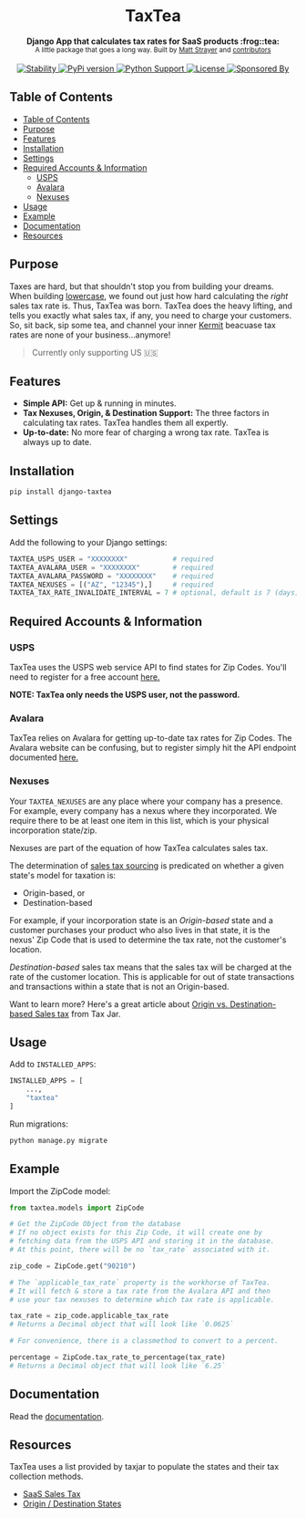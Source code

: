 <h1 align="center">TaxTea</h1>

<div align="center">
  <strong>Django App that calculates tax rates for SaaS products :frog::tea:</strong>

</div>

<div align="center">
  <sub>A little package that goes a long way. Built by
  <a href="https://twitter.com/matt_strayer">Matt Strayer</a> and
  <a href="https://github.com/lowercase-app/django-taxtea/graphs/contributors">
    contributors
  </a>
  </sub>
</div>

<br />

<div align="center">
  <!-- Stability -->
  <a href="https://pypi.python.org/pypi/django-taxtea/">
    <img src="https://img.shields.io/pypi/status/django-taxtea.svg?style=flat-square"
      alt="Stability" />
  </a>
  <!-- Version -->
  <a href="https://pypi.python.org/pypi/django-taxtea/">
    <img src="https://img.shields.io/pypi/v/django-taxtea.svg?style=flat-square"
      alt="PyPi version" />
  </a>

  <!-- Python Support -->
  <a href="https://pypi.python.org/pypi/django-taxtea/">
    <img src="https://img.shields.io/pypi/pyversions/django-taxtea.svg?style=flat-square"
      alt="Python Support" />
  </a>
  <!-- License -->
  <a href="https://pypi.python.org/pypi/django-taxtea/">
    <img src="https://img.shields.io/pypi/l/django-taxtea.svg?style=flat-square"
      alt="License" />
  </a>
  <!-- Sponsored -->
  <a href="https://www.lowercase.app/">
    <img src="https://img.shields.io/badge/Sponsored_By-lowercase-a463f2.svg?style=flat-square"
      alt="Sponsored By" />
  </a>
</div>

## Table of Contents

- [Table of Contents](#table-of-contents)
- [Purpose](#purpose)
- [Features](#features)
- [Installation](#installation)
- [Settings](#settings)
- [Required Accounts & Information](#required-accounts--information)
  - [USPS](#usps)
  - [Avalara](#avalara)
  - [Nexuses](#nexuses)
- [Usage](#usage)
- [Example](#example)
- [Documentation](#documentation)
- [Resources](#resources)

## Purpose

Taxes are hard, but that shouldn't stop you from building your dreams. When building [lowercase](https://www.lowercase.app), we found out just how hard calculating the _right_ sales tax rate is. Thus, TaxTea was born. TaxTea does the heavy lifting, and tells you exactly what sales tax, if any, you need to charge your customers. So, sit back, sip some tea, and channel your inner [Kermit](https://i.kym-cdn.com/entries/icons/original/000/015/878/thatsnoneofmy.jpg) beacuase tax rates are none of your business...anymore!

> Currently only supporting US 🇺🇸


## Features

- __Simple API:__ Get up & running in minutes.
- __Tax Nexuses, Origin, & Destination Support:__ The three factors in calculating tax rates. TaxTea handles them all expertly.
- __Up-to-date:__ No more fear of charging a wrong tax rate. TaxTea is always up to date.


## Installation

```bash
pip install django-taxtea
```

## Settings

Add the following to your Django settings:

```python
TAXTEA_USPS_USER = "XXXXXXXX"           # required
TAXTEA_AVALARA_USER = "XXXXXXXX"        # required
TAXTEA_AVALARA_PASSWORD = "XXXXXXXX"    # required
TAXTEA_NEXUSES = [("AZ", "12345"),]     # required
TAXTEA_TAX_RATE_INVALIDATE_INTERVAL = 7 # optional, default is 7 (days)
```

## Required Accounts & Information

### USPS

TaxTea uses the USPS web service API to find states for Zip Codes. You'll need to register for a free account [here.](https://www.usps.com/business/web-tools-apis/)

**NOTE: TaxTea only needs the USPS user, not the password.**

### Avalara

TaxTea relies on Avalara for getting up-to-date tax rates for Zip Codes. The Avalara website can be confusing, but to register simply hit the API endpoint documented [here.](https://developer.avalara.com/api-reference/avatax/rest/v2/methods/Free/RequestFreeTrial/)

### Nexuses

Your `TAXTEA_NEXUSES` are any place where your company has a presence. For example, every company has a nexus where they incorporated. We require there to be at least one item in this list, which is your physical incorporation state/zip.

Nexuses are part of the equation of how TaxTea calculates sales tax.

The determination of [sales tax sourcing](https://www.avalara.com/us/en/blog/2019/02/sales-tax-sourcing-how-to-find-the-right-rule-for-every-transaction.html) is predicated on whether a given state's model for taxation is:

- Origin-based, or
- Destination-based

For example, if your incorporation state is an _Origin-based_ state and a customer purchases your product who also lives in that state, it is the nexus' Zip Code that is used to determine the tax rate, not the customer's location.

_Destination-based_ sales tax means that the sales tax will be charged at the rate of the customer location. This is applicable for out of state transactions and transactions within a state that is not an Origin-based.

Want to learn more? Here's a great article about [Origin vs. Destination-based Sales tax](https://blog.taxjar.com/charging-sales-tax-rates/) from Tax Jar.

## Usage

Add to `INSTALLED_APPS`:

```python
INSTALLED_APPS = [
    ...,
    "taxtea"
]
```

Run migrations:

```python
python manage.py migrate
```

## Example

Import the ZipCode model:

```python
from taxtea.models import ZipCode

# Get the ZipCode Object from the database
# If no object exists for this Zip Code, it will create one by
# fetching data from the USPS API and storing it in the database.
# At this point, there will be no `tax_rate` associated with it.

zip_code = ZipCode.get("90210")

# The `applicable_tax_rate` property is the workhorse of TaxTea.
# It will fetch & store a tax rate from the Avalara API and then
# use your tax nexuses to determine which tax rate is applicable.

tax_rate = zip_code.applicable_tax_rate
# Returns a Decimal object that will look like `0.0625`

# For convenience, there is a classmethod to convert to a percent.

percentage = ZipCode.tax_rate_to_percentage(tax_rate)
# Returns a Decimal object that will look like `6.25`

```

## Documentation

Read the [documentation](https://www.djangotaxtea.com).


## Resources

TaxTea uses a list provided by taxjar to populate the states and their tax collection methods.

- [SaaS Sales Tax](https://blog.taxjar.com/saas-sales-tax/)
- [Origin / Destination States](https://blog.taxjar.com/charging-sales-tax-rates/)
